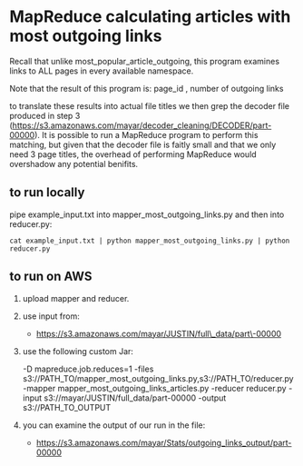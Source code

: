 # MapReduce calculating articles with most outgoing links

Recall that unlike most_popular_article_outgoing, this program examines links to ALL pages in every available namespace.

Note that the result of this program is:
    page_id , number of outgoing links

to translate these results into actual file titles we then grep the decoder file produced in step 3 (https://s3.amazonaws.com/mayar/decoder_cleaning/DECODER/part-00000). It is possible to run a MapReduce program to perform this matching, but given that the decoder file is faitly small and that we only need 3 page titles, the overhead of performing MapReduce would overshadow any potential benifits. 


## to run locally 
pipe example\_input.txt into mapper_most_outgoing_links.py and then into reducer.py:

    cat example_input.txt | python mapper_most_outgoing_links.py | python reducer.py 

## to run on AWS
1. upload mapper and reducer.
2. use input from: 
    * https://s3.amazonaws.com/mayar/JUSTIN/full\_data/part\-00000


3. use the following custom Jar:

    -D mapreduce.job.reduces=1 -files s3://PATH_TO/mapper_most_outgoing_links.py,s3://PATH_TO/reducer.py -mapper mapper_most_outgoing_links_articles.py -reducer reducer.py -input s3://mayar/JUSTIN/full_data/part-00000 -output s3://PATH_TO_OUTPUT


4. you can examine the output of our run in the file:
    * https://s3.amazonaws.com/mayar/Stats/outgoing_links_output/part-00000